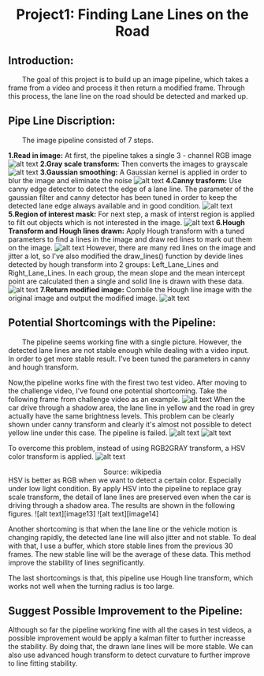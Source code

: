
<h1 style="text-align:center">Project1: Finding Lane Lines on the Road</h1>



## **Introduction:**

&emsp;&emsp;The goal of this project is to build up an image pipeline, which takes a frame from a video and process it then return a modified frame. Through this process, the lane line on the road should be detected and marked up.    

## **Pipe Line Discription:**

&emsp;&emsp;The image pipeline consisted of 7 steps. 

**1.Read in image:**
At first, the pipeline takes a single 3 - channel RGB image
 ![alt text][image1]
**2.Gray scale transform:**
 Then converts the images to grayscale
![alt text][image2]
**3.Gaussian smoothing:**
 A Gaussian kernel is applied in order to blur the image and eliminate the noise 
![alt text][image3]
**4.Canny trasform:**
Use canny edge detector to detect the edge of a lane line. The parameter of the gaussian filter and canny detector has been tuned in order to keep the detected lane edge always available and in good condition.
![alt text][image4]
**5.Region of interest mask:**
For next step, a mask of interst region is applied  to filt out objects which is not interested  in the image.
![alt text][image5]
**6.Hough Transform and Hough lines drawn:**
Apply Hough transform with a tuned parameters to find a lines in the image and draw red lines to mark out them on the image. 
![alt text][image6]
However, there are many red lines on the image and jitter a lot, so I've also modified the draw_lines() function by devide lines detected by hough transform into 2 groups: Left_Lane_Lines and Right_Lane_Lines. In each group, the mean slope and the mean intercept point are calculated then a single  and solid line is drawn with these data.
![alt text][image7]
**7.Return modified image:**
Combile the Hough line image with the original image and output the modified image.
![alt text][image8]

## **Potential Shortcomings with the Pipeline:**

&emsp;&emsp;The pipeline seems working fine with a single picture. However, the detected lane lines are not stable enough while dealing with a video input. In order to get more stable result. I've been tuned the parameters in canny and hough transform.  

Now,the pipeline works fine with the firest two test video. After moving to the challenge video, I've found one potential shortcoming. Take the following frame from challenge video as an example.
![alt text][image9]
When the car drive through a shadow area, the lane line in yellow and the road in grey actually have the same brightness levels. This problem can be clearly shown under canny transform and clearly it's almost not possible to detect yellow line under this case. The pipeline is failed.
![alt text][image10]
![alt text][image11]


To overcome this problem, instead of using RGB2GRAY transform, a HSV color transform is applied. 
![alt text][image12]
<center>Source: wikipedia</center>
HSV is better as RGB when we want to detect a certain color. Especially under low light condition. By apply HSV into the pipeline to replace gray scale transform, the detail of lane lines are preserved even when the car is driving through a shadow area. The results are shown in the following figures.
![alt text][image13]
![alt text][image14]

Another shortcoming is that when the lane line or the vehicle motion is changing rapidly, the detected lane line will also jitter  and not stable. To deal with that, I use a buffer, which store stable lines from the previous 30 frames. The new stable line will be the average of these data. This method improve the stability of lines segnificantly.

The last shortcomings is that, this pipeline use Hough line transform, which works not well when the turning radius is too large.

## **Suggest Possible Improvement to the Pipeline:**

Although so far the pipeline working fine with all the cases in test videos, a possible improvement would be apply a kalman filter to further increasse the stability. By doing that, the drawn lane lines will be more stable. We can also use advanced hough transform to detect curvature to further improve to line fitting stability.



[//]: # (Image References)
[image1]: ./writeup_material/input_image.png
[image2]: ./writeup_material/gray_scale.png
[image3]: ./writeup_material/gray_smooth.png
[image4]: ./writeup_material/canny.png
[image5]: ./writeup_material/region_of_interest.png
[image6]: ./writeup_material/hough_line.png
[image7]: ./writeup_material/hough_line_stable.png
[image8]: ./writeup_material/output_image_stable.png
[image9]: ./writeup_material/challenge_input.png
[image10]: ./writeup_material/challenge_RGB_canny.png
[image11]: ./writeup_material/challenge_RGB_output.png
[image12]: ./writeup_material/HSV_wiki.png
[image13]: ./writeup_material/challenge_HSV_canny.png
[image14]: ./writeup_material/challenge_HSV_output.png



```python

```
